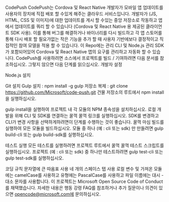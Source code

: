 CodePush
CodePush는 Cordova 및 React Native 개발자가 모바일 앱 업데이트를 사용자의 장치에 직접 배포 할 수있게 해주는 클라우드 서비스입니다. 개발자가 (JS, HTML, CSS 및 이미지)에 대한 업데이트를 게시 할 수있는 중앙 저장소로 작동하고 앱에서 업데이트를 쿼리 할 수 ​​있습니다 (Cordova 및 React Native 용 제공된 클라이언트 SDK 사용). 이를 통해 버그를 해결하거나 바이너리를 다시 빌드하고 각 앱 스토어를 통해 다시 배포 할 필요가없는 작은 기능을 추가 할 때 사용자 기반에보다 결정적이고 직접적인 참여 모델을 적용 할 수 있습니다.
이 Repo에는 관리 CLI 및 Node.js 관리 SDK가 포함되어있어 Cordova 및 React Native 앱의 요구를 관리하고 자동화 할 수 있습니다. CodePush를 사용하려면 소스에서 프로젝트를 빌드 / 기여하려면 다음 문서를 참조하십시오. 그렇지 않으면 다음 단계를 읽으십시오.
개발자 설정

Node.js 설치

Git 설치
Gulp 설치 : npm install -g gulp
저장소 복제 : git clone https://github.com/Microsoft/code-push.git
건물
저장소의 루트에서 npm install을 실행하십시오.

gulp install을 실행하여 프로젝트 내 각 모듈의 NPM 종속성을 설치하십시오.
로컬 개발을 위해 CLI 및 SDK를 연결하는 꿀꺽 꿀꺽 링크를 실행하십시오. SDK를 변경하고 CLI가 변경 사항을 선택하게하려면이 단계를 수행하는 것이 좋습니다.
꿀꺽 마심 빌드를 실행하여 모든 모듈을 빌드하십시오. 모듈 중 하나 (예 : cli 또는 sdk) 만 만들려면 gulp build-cli 또는 gulp build-sdk를 실행하십시오.

테스트 실행
모든 테스트를 실행하려면 프로젝트 루트에서 꿀꺽 꿀꺽 테스트 스크립트를 실행하십시오.
프로젝트 (예 : cli 또는 sdk) 중 하나만 테스트하려면 gulp test-cli 또는 gulp test-sdk를 실행하십시오.


코딩 규칙
문자열에 큰 따옴표 사용
네 개의 스페이스 탭 사용
로컬 변수 및 가져온 모듈에는 camelCase를 사용하고 유형에는 PascalCase를 사용하고 파일 이름에는 대시 - 대소 문자를 사용합니다.
이 프로젝트는 Microsoft Open Source Code of Conduct를 채택했습니다. 자세한 내용은 행동 강령 FAQ를 참조하거나 추가 질문이나 의견이 있으면 opencode@microsoft.com에 문의하십시오.
